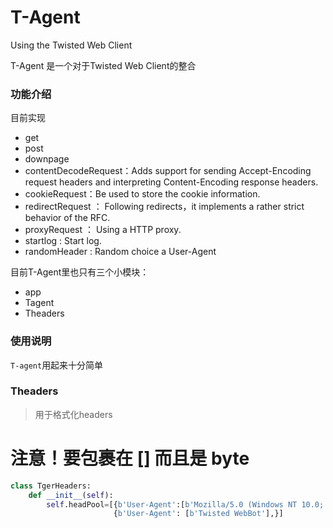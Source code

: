 # T-Agent
Using the Twisted Web Client

T-Agent 是一个对于Twisted Web Client的整合

### 功能介绍

目前实现

* get
* post
* downpage
* contentDecodeRequest：Adds support for sending Accept-Encoding request headers and interpreting Content-Encoding response headers.
* cookieRequest：Be used to store the cookie information.
* redirectRequest ： Following redirects，it implements a rather strict behavior of the RFC.
* proxyRequest ： Using a HTTP proxy.
* startlog : Start log.
* randomHeader : Random choice a User-Agent

目前T-Agent里也只有三个小模块：

* app
* Tagent
* Theaders

### 使用说明
`T-agent`用起来十分简单

### Theaders

> 用于格式化headers

# 注意！要包裹在 [] 而且是 byte
```python
class TgerHeaders:
    def __init__(self):
        self.headPool=[{b'User-Agent':[b'Mozilla/5.0 (Windows NT 10.0; WOW64) AppleWebKit/537.36 (KHTML,                  likeGecko)Chrome/63.0.3239.26Safari/537.36 Core/1.63.6726.400 QQBrowser/10.2.2265.400']},
                       {b'User-Agent': [b'Twisted WebBot'],}]
```

